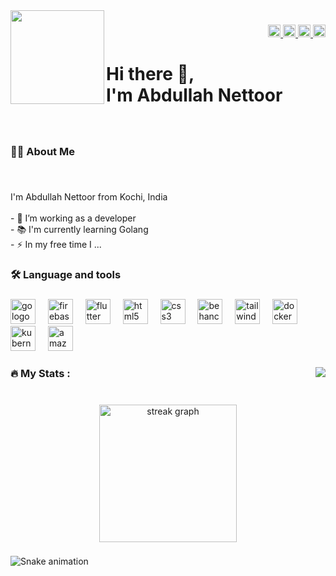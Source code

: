 <img align="left" height="150" src="https://camo.githubusercontent.com/62da68eb62b1e5f175f7d1f0191dd89a653d7908feb22d37d4a0ab07365d6791/68747470733a2f2f6d656469612e67697068792e636f6d2f6d656469612f4d3967624264396e6244724f5475314d71782f67697068792e676966"  />

###

<div align="right">
  <a href="https://medium.com/@abdullahnettoor" target="_blank">
    <img src="https://img.shields.io/static/v1?message=Abdullah Nettoor&logo=medium&label=&color=12100E&logoColor=black&labelColor=fff&style=flat" height="20" alt="medium logo"  />
  </a>
  <a href="https://www.linkedin.com/in/abdullahnettoor" target="_blank">
    <img src="https://img.shields.io/static/v1?message=Abdullah Nettoor&logo=linkedin&label=&color=0077B5&logoColor=blue&labelColor=fff&style=flat" height="20" alt="linkedin logo"  />
  </a>
  <a href="https://www.behance.net/abdullahnettoor" target="_blank">
    <img src="https://img.shields.io/static/v1?message=Abdullah Nettoor&logo=behance&label=&color=1769ff&logoColor=blue&labelColor=fff&style=flat" height="20" alt="behance logo"  />
  </a>
  <a href="https://wa.me/919061904860" target="_blank">
    <img src="https://img.shields.io/static/v1?message=Abdullah Nettoor&logo=whatsapp&label=&color=25D366&logoColor=green&labelColor=fff&style=flat" height="20" alt="whatsapp logo"  />
  </a>
</div>

###

<h1 align="left">Hi there 👋,<br>I'm Abdullah Nettoor</h1>

###

<br clear="both">

<h3 align="left">👩‍💻  About Me</h3>

###

<br clear="both">

<p align="left">I'm Abdullah Nettoor from Kochi, India<br><br>- 🔭 I’m working as a developer<br>- 📚 I'm currently learning Golang<br>- ⚡ In my free time I ...</p>

###

<h3 align="left">🛠 Language and tools</h3>

###

<div align="left">
  <img src="https://skillicons.dev/icons?i=go" height="40" alt="go logo"  />
  <img width="12" />
  <img src="https://skillicons.dev/icons?i=firebase" height="40" alt="firebase logo"  />
  <img width="12" />
  <img src="https://skillicons.dev/icons?i=flutter" height="40" alt="flutter logo"  />
  <img width="12" />
  <img src="https://skillicons.dev/icons?i=html" height="40" alt="html5 logo"  />
  <img width="12" />
  <img src="https://skillicons.dev/icons?i=css" height="40" alt="css3 logo"  />
  <img width="12" />
  <img src="https://cdn.jsdelivr.net/gh/devicons/devicon/icons/behance/behance-original.svg" height="40" alt="behance logo"  />
  <img width="12" />
  <img src="https://skillicons.dev/icons?i=tailwind" height="40" alt="tailwindcss logo"  />
  <img width="12" />
  <img src="https://skillicons.dev/icons?i=docker" height="40" alt="docker logo"  />
  <img width="12" />
  <img src="https://skillicons.dev/icons?i=kubernetes" height="40" alt="kubernetes logo"  />
  <img width="12" />
  <img src="https://skillicons.dev/icons?i=aws" height="40" alt="amazonwebservices logo"  />
</div>

###

<img align="right" src="https://profile-counter.glitch.me/abdullahnettoor/count.svg?"  />

###

<h3 align="left">🔥   My Stats :</h3>

###

<br clear="both">

<div align="center">
  <img src="https://streak-stats.demolab.com?user=abdullahnettoor&locale=en&mode=daily&theme=dark&hide_border=true&border_radius=5&date_format=j M[ Y]&order=3" height="220" alt="streak graph"  />
</div>

###

<div align="left">
</div>

###

<img src="https://raw.githubusercontent.com/abdullahnettoor/abdullahnettoor/output/snake.svg" alt="Snake animation" />

###
